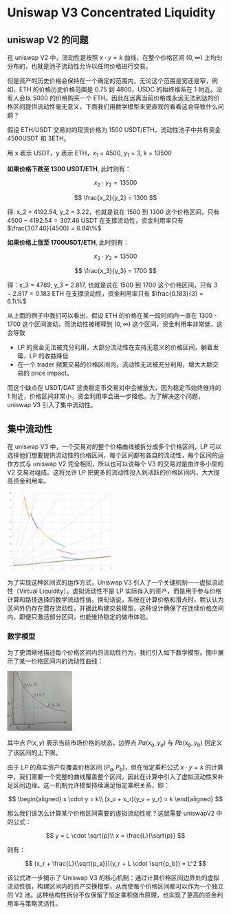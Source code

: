 # Uniswap V3 Concentrated Liquidity

## uniswap V2 的问题

在 uniswap V2 中，流动性是按照 $x \cdot y = k$ 曲线，在整个价格区间 $(0,\infty)$ 上均匀分布的，也就是池子流动性允许以任何价格进行交易。

但是资产的历史价格会保持在一个确定的范围内，无论这个范围是宽还是窄，例如，ETH 的价格历史价格范围是 0.75 到 4800，USDC 的始终维系在 1 附近。没有人会以 5000 的价格购买一个 ETH。因此在远离当前价格或永远无法到达的价格区间提供流动性毫无意义，下面我们用数学模型来更直观的看看这会导致什么问题？

假设 ETH/USDT 交易对的现货价格为 1500 USDT/ETH，流动性池子中共有资金 4500USDT 和 3ETH。

用 x 表示 USDT，y 表示 ETH，$x_1$ = 4500, $y_1$ = 3, k = 13500

**如果价格下跌至 1300 USDT/ETH**, 此时则有：

$$
x_2 \cdot y_2 = 13500
$$

$$
\frac{x_2}{y_2} = 1300
$$

得: x_2 = 4192.54, y_2 = 3.22，也就是说在 1500 到 1300 这个价格区间，只有 $4500 - 4192.54 = 307.46$ USDT 在支撑流动性，资金利用率只有 $\frac{307.46}{4500} = 6.84\%$

**如果价格上涨至 1700USDT/ETH**, 此时则有：

$$
x_3 \cdot y_3 = 13500
$$

$$
\frac{x_3}{y_3} = 1700
$$

得：x_3 = 4789, y_3 = 2.817, 也就是说在 1500 到 1700 这个价格区间，只有 $3 - 2.817 = 0.183$ ETH 在支撑流动性，资金利用率只有 $\frac{0.183}{3} = 6.1\%$

从上面的例子中我们可以看出，假设 ETH 的价格在某一段时间内一直在 1300 - 1700 这个区间波动，而流动性被稀释到 $(0,\infty)$ 这个区间，资金利用率非常低，这会导致

- LP 的资金无法被充分利用，大部分流动性在支持无意义的价格区间，躺着发霉，LP 的收益降低
- 在一个 trader 频繁交易的价格区间内，流动性无法被充分利用，增大大额交易的 price impact。

而这个缺点在 USDT/DAT 这类稳定币交易对中会被放大，因为稳定币始终维持的 1 附近，价格区间非常小，资金利用率会进一步降低。为了解决这个问题，uniswap V3 引入了集中流动性。

## 集中流动性

在 uniswap V3 中，一个交易对的整个价格曲线被拆分成多个价格区间，LP 可以选择他们想要提供流动性的价格区间，每个区间都有各自的流动性，每个区间的运作方式与 uniswap V2 完全相同，所以也可以说每个 V3 的交易对是由许多小型的 V2 交易对组成。这将允许 LP 把更多的流动性投入到活跃的价格区间内，大大提高资金利用率。

<img src="images/UniswapV3-02.jpg" alt="uniswapV3 流动性" width="50%" height="50%">

为了实现这种区间式的运作方式，Uniswap V3 引入了一个关键机制——虚拟流动性（Virtual Liquidity）。虚拟流动性不是 LP 实际存入的资产，而是用于参与价格计算和路径选择的数学流动性值。换句话说，系统在计算价格和滑点时，默认认为区间外仍存在潜在流动性，并据此构建交易模型。这种设计确保了在连续价格空间内，即便只激活部分区间，也能维持稳定的做市体验。

### 数学模型

为了更清晰地描述每个价格区间内的流动性行为，我们引入如下数学模型。图中展示了某一价格区间内的流动性曲线：

<img src="images/UniswapV3-01.jpg" alt="uniswapV3 集中流动性" width="30%" height="30%">

其中点 $P(x, y)$ 表示当前市场价格的状态，边界点 $Pa(x_a, y_a)$ 与 $Pb(x_b, y_b)$ 则定义了该区间的上下限。

由于 LP 的真实资产仅覆盖价格区间 $[P_a, P_b]$，但在恒定乘积公式 $x \cdot y = k$ 的计算中，我们需要一个完整的曲线覆盖整个区间，因此在计算中引入了虚拟流动性来补足区间边缘。这一机制允许模型持续满足恒定乘积关系，即：

$$
\begin{aligned}
x \cdot y = k\\
(x_v + x_r)(y_v + y_r) = k
\end{aligned}
$$

那么我们该怎么计算某个价格区间需要的虚拟流动性呢？这就需要 uniswapV2 中的公式：

$$
y = L \cdot \sqrt{p}\\
x = \frac{L}{\sqrt{p}}
$$

则有：

$$
(x_r + \frac{L}{\sqrt{p_a}})(y_r + L \cdot \sqrt{p_b}) = L^2
$$

该公式进一步揭示了 Uniswap V3 的核心机制：通过计算价格区间边界处的虚拟流动性值，构建区间内的资产交换模型，从而使每个价格区间都可以作为一个独立的 V2 池。这种结构性拆分不仅保留了恒定乘积做市原理，也实现了更高的资金利用率与策略灵活性。
